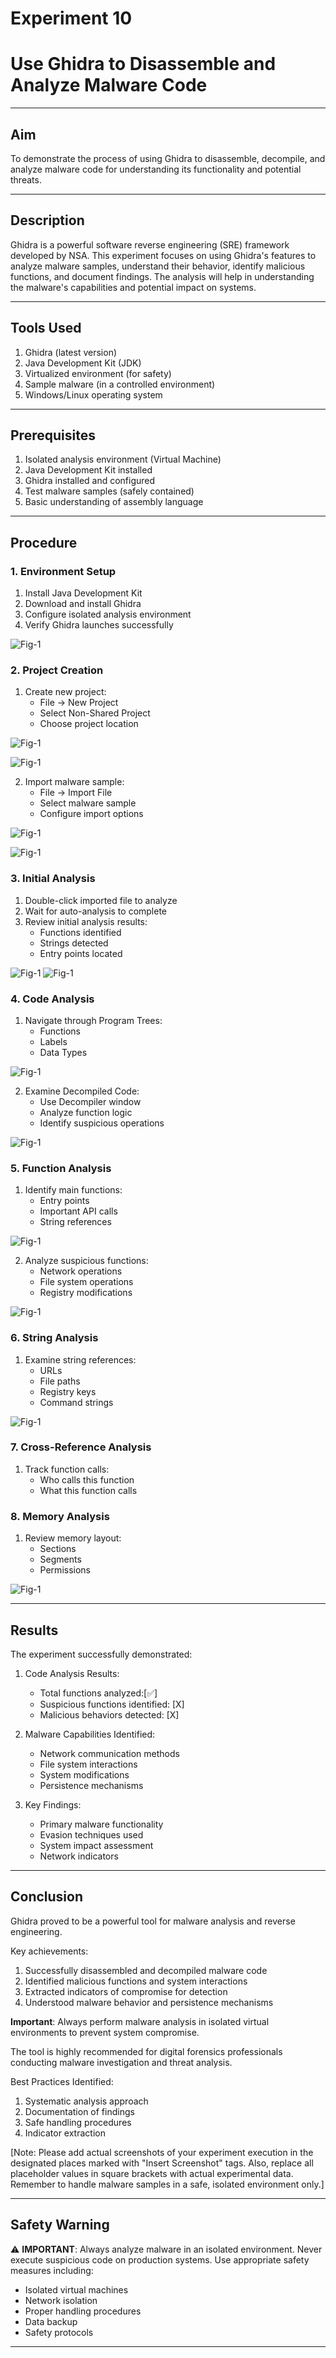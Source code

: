 # Experiment 10
# Use Ghidra to Disassemble and Analyze Malware Code

---
## Aim
To demonstrate the process of using Ghidra to disassemble, decompile, and analyze malware code for understanding its functionality and potential threats.

---
## Description
Ghidra is a powerful software reverse engineering (SRE) framework developed by NSA. This experiment focuses on using Ghidra's features to analyze malware samples, understand their behavior, identify malicious functions, and document findings. The analysis will help in understanding the malware's capabilities and potential impact on systems.

---
## Tools Used
1. Ghidra (latest version)
2. Java Development Kit (JDK)
3. Virtualized environment (for safety)
4. Sample malware (in a controlled environment)
5. Windows/Linux operating system

---
## Prerequisites
1. Isolated analysis environment (Virtual Machine)
2. Java Development Kit installed
3. Ghidra installed and configured
4. Test malware samples (safely contained)
5. Basic understanding of assembly language

---
## Procedure

### 1. Environment Setup
1. Install Java Development Kit
2. Download and install Ghidra
3. Configure isolated analysis environment
4. Verify Ghidra launches successfully

<!-- [Insert Screenshot: Place screenshot of Ghidra's initial launch screen] -->
![Fig-1](Output%20Screenshot/Exp10/Screenshot%20From%202025-10-26%2001-09-37.png)

### 2. Project Creation
1. Create new project:
   - File → New Project
   - Select Non-Shared Project
   - Choose project location
   
<!-- [Insert Screenshot: Place screenshot of project creation] -->
![Fig-1](Output%20Screenshot/Exp10/Screenshot%20From%202025-10-26%2001-17-47.png)

![Fig-1](Output%20Screenshot/Exp10/Screenshot%20From%202025-10-26%2001-23-41.png)

2. Import malware sample:
   - File → Import File
   - Select malware sample
   - Configure import options
   
<!-- [Insert Screenshot: Place screenshot showing import process] -->
![Fig-1](Output%20Screenshot/Exp10/Screenshot%20From%202025-10-26%2001-26-44.png)

![Fig-1](Output%20Screenshot/Exp10/Screenshot%20From%202025-10-26%2001-27-20.png)

### 3. Initial Analysis
1. Double-click imported file to analyze
2. Wait for auto-analysis to complete
3. Review initial analysis results:
   - Functions identified
   - Strings detected
   - Entry points located
   
<!-- [Insert Screenshot: Place screenshot of auto-analysis results] -->
![Fig-1](Output%20Screenshot/Exp10/Screenshot%20From%202025-10-26%2001-28-20.png)
![Fig-1](Output%20Screenshot/Exp10/Screenshot%20From%202025-10-26%2001-30-50.png)

### 4. Code Analysis
1. Navigate through Program Trees:
   - Functions
   - Labels
   - Data Types
   
<!-- [Insert Screenshot: Place screenshot of program structure] -->
![Fig-1](Output%20Screenshot/Exp10/Screenshot%20From%202025-10-26%2001-33-37.png)

2. Examine Decompiled Code:
   - Use Decompiler window
   - Analyze function logic
   - Identify suspicious operations
   
<!-- [Insert Screenshot: Place screenshot of decompiled code view] -->
![Fig-1](Output%20Screenshot/Exp10/Screenshot%20From%202025-10-26%2001-41-16.png)

### 5. Function Analysis
1. Identify main functions:
   - Entry points
   - Important API calls
   - String references
   
<!-- [Insert Screenshot: Place screenshot showing important functions] -->
![Fig-1](Output%20Screenshot/Exp10/Screenshot%20From%202025-10-26%2001-40-45.png)

2. Analyze suspicious functions:
   - Network operations
   - File system operations
   - Registry modifications
   
<!-- [Insert Screenshot: Place screenshot of suspicious function analysis] -->
![Fig-1](Output%20Screenshot/Exp10/Screenshot%20From%202025-10-26%2001-44-00.png)

### 6. String Analysis
1. Examine string references:
   - URLs
   - File paths
   - Registry keys
   - Command strings
   
<!-- [Insert Screenshot: Place screenshot of string analysis] -->
![Fig-1](Output%20Screenshot/Exp10/Screenshot%20From%202025-10-26%2001-44-00.png)

### 7. Cross-Reference Analysis
1. Track function calls:
   - Who calls this function
   - What this function calls
   
### 8. Memory Analysis
1. Review memory layout:
   - Sections
   - Segments
   - Permissions
   
<!-- [Insert Screenshot: Place screenshot of memory layout] -->
![Fig-1](Output%20Screenshot/Exp10/Screenshot%20From%202025-10-26%2001-44-00.png)

---
## Results
The experiment successfully demonstrated:

1. Code Analysis Results:
   - Total functions analyzed:[✅]
   - Suspicious functions identified: [X]
   - Malicious behaviors detected: [X]

2. Malware Capabilities Identified:
   - Network communication methods
   - File system interactions
   - System modifications
   - Persistence mechanisms

3. Key Findings:
   - Primary malware functionality
   - Evasion techniques used
   - System impact assessment
   - Network indicators

---
## Conclusion
Ghidra proved to be a powerful tool for malware analysis and reverse engineering.

Key achievements:
1. Successfully disassembled and decompiled malware code
2. Identified malicious functions and system interactions
3. Extracted indicators of compromise for detection
4. Understood malware behavior and persistence mechanisms

**Important**: Always perform malware analysis in isolated virtual environments to prevent system compromise.

The tool is highly recommended for digital forensics professionals conducting malware investigation and threat analysis.

Best Practices Identified:
1. Systematic analysis approach
2. Documentation of findings
3. Safe handling procedures
4. Indicator extraction

[Note: Please add actual screenshots of your experiment execution in the designated places marked with "Insert Screenshot" tags. Also, replace all placeholder values in square brackets with actual experimental data. Remember to handle malware samples in a safe, isolated environment only.]

---
## Safety Warning
⚠️ **IMPORTANT**: Always analyze malware in an isolated environment. Never execute suspicious code on production systems. Use appropriate safety measures including:
- Isolated virtual machines
- Network isolation
- Proper handling procedures
- Data backup
- Safety protocols

---